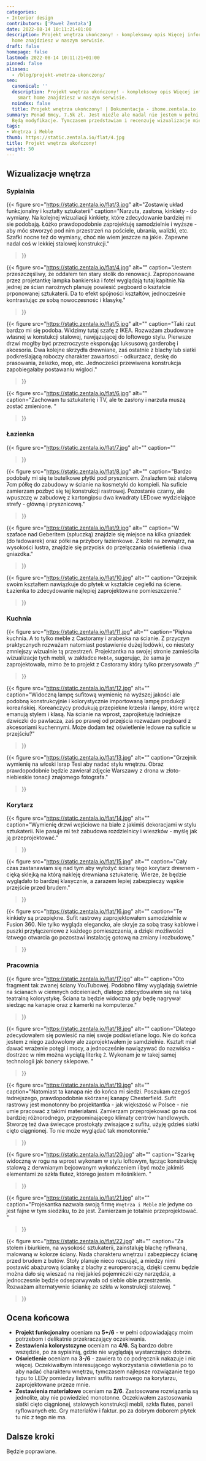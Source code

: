 ```yaml
---
categories:
- Interior design
contributors: ['Paweł Żentała']
date: 2022-08-14 10:11:21+01:00
description: Projekt wnętrza ukończony! - kompleksowy opis Więcej informacji na smart
  home znajdziesz w naszym serwisie.
draft: false
homepage: false
lastmod: 2022-08-14 10:11:21+01:00
pinned: false
aliases:
  - /blog/projekt-wnetrza-ukonczony/
seo:
  canonical: ''
  description: Projekt wnętrza ukończony! - kompleksowy opis Więcej informacji na
    smart home znajdziesz w naszym serwisie.
  noindex: false
  title: Projekt wnętrza ukończony! | Dokumentacja - ihome.zentala.io
summary: Ponad 6mcy, 7.5k zł. Jest nieźle ale nadal nie jestem w pełni zadowolony.
  Będą modyfikacje. Tymczasem przedstawiam i recenzuję wizualizacje mieszkania.
tags:
- Wnętrza i Meble
thumb: https://static.zentala.io/flat/4.jpg
title: Projekt wnętrza ukończony!
weight: 50
---
```



## Wizualizacje wnętrza



### Sypialnia
{{< figure
  src="https://static.zentala.io/flat/3.jpg"
  alt="Zostawię układ funkcjonalny i kształty sztukaterii"
  caption="Narzuta, zasłona, kinkiety - do wymiany. Na kolejnej wizualiacji kinkiety, które zdecydowanie bardziej mi sie podobają. Łóżko prawdopodobnie zaprojektuję samodzielnie i wyższe - aby móc stworzyć pod nim przestrzeń na pościele, ubrania, walizki, etc. Szafki nocne też do wymiany, choć nie wiem jeszcze na jakie. Zapewne nadal coś w lekkiej stalowej konstrukcji."
>}}

{{< figure
  src="https://static.zentala.io/flat/4.jpg"
  alt=""
  caption="Jestem przeszczęśliwy, że oddałem ten stary stolik do renowacji. Zaproponowane przez projetantkę lampka bankierska i fotel wyglądają tutaj kapitnie.Na jednej ze ścian narożnych planuję powiesić pegboard o kształcie prponowanej sztukaterii. Da to efekt spójności kształtów, jednocześnie kontrastując ze sobą nowoczesnośc i klasykę."
>}}

{{< figure
  src="https://static.zentala.io/flat/5.jpg"
  alt=""
  caption="Taki rzut bardzo mi się podoba. Widzimy tutaj szafę z IKEA. Rozważam zbudowane własnej w konstukcji stalowej, nawjązującej do loftowego stylu. Pierwsze drzwi mogłby być przezroczyste eksponując luksusową garderobę i akcesoria. Dwa kolejne skrzydła drewniane, zaś ostatnie z blachy lub siatki podkreślającą roboczy charakter zawartosci - odkurzacz, deskę do prasowania, żelazko, mop, etc. Jednocześci przewiwena konstrukcja zapobiegałaby postawaniu wigloci."
>}}

{{< figure
  src="https://static.zentala.io/flat/6.jpg"
  alt=""
  caption="Zachowam tu sztukaterię i TV, ale te zasłony i narzuta muszą zostać zmienione. "
>}}

### Łazienka

{{< figure
  src="https://static.zentala.io/flat/7.jpg"
  alt=""
  caption=""
>}}

{{< figure
  src="https://static.zentala.io/flat/8.jpg"
  alt=""
  caption="Bardzo podobały mi się te butelkowe płytki pod prysznicem. Znalazłem też stalową 7cm półkę do zabudowy w ścianie na kosmetyki do kompieli. Na suficie zamierzam pozbyć się tej konstrukcji rastrowej. Pozostanie czarny, ale wpuszczę w zabudowę z kartongipsu dwa kwadraty LEDowe wydzielające strefy - główną i prysznicową."
>}}

{{< figure
  src="https://static.zentala.io/flat/9.jpg"
  alt=""
  caption="W szaface nad Geberitem (spłuczką) znajdzie się miejsce na kilka gniazdek (do ładowarek) oraz półki na przybory łazienkowe. Z kolei na zewnątrz, na wysokości lustra, znajdzie się przycisk do przełączania oświetlenia i dwa gniazdka."
>}}

{{< figure
  src="https://static.zentala.io/flat/10.jpg"
  alt=""
  caption="Grzejnik swoim kształtem nawiązkuje do płytek w kształcie cegiełki na ściene. Łazienka to zdecydowanie najlepiej zaprojektowane pomieszczenie."
>}}

### Kuchnia

{{< figure
  src="https://static.zentala.io/flat/11.jpg"
  alt=""
  caption="Piękna kuchnia. A to tylko meble z Castoramy i arabeska na ścianie. Z przyczyn praktycznych rozważam natomiast postawienie dużej lodówki, co niestety zmniejszy wizualnie tą przestrzeń. Projektantka na swojej stronie zamieściła wizualizacje tych mebli, w zakładce `Meble`, sugerując, że sama je zaprojektowała, mimo że to projekt z Castoramy który tylko przerysowała ;/"
>}}

{{< figure
  src="https://static.zentala.io/flat/12.jpg"
  alt=""
  caption="Widoczną lampę sufitową wymienię na wyższej jakości ale podobną konstrukcyjnie i kolorystycznie importowaną lampę produkcji koreańskiej. Koreańczycy produkują przepiekne krzesła i lampy, które wręcz emanują stylem i klasą. Na ścianie na wprost, zaprojketuję ładniejsze dzwiczki do pawlacza, zaś po prawej od przejścia rozważam pegboard z akcesoriami kuchennymi. Może dodam też oświetlenie ledowe na suficie w przejściu?"
>}}

{{< figure
  src="https://static.zentala.io/flat/13.jpg"
  alt=""
  caption="Grzejnik wymienię na włoski Israp Tesi aby nadać stylu wnętrzu. Obraz prawdopodobnie będzie zawierał zdjęcie Warszawy z drona  w złoto-niebieskie tonacji znajomego fotografa."
>}}

### Korytarz



{{< figure
  src="https://static.zentala.io/flat/14.jpg"
  alt=""
  caption="Wymienię drzwi wejściowe na białe z jakimiś dekoracjami w stylu sztukaterii. Nie pasuje mi też zabudowa rozdzielnicy i wieszków - myślę jak ją przeprojektować."
>}}

{{< figure
  src="https://static.zentala.io/flat/15.jpg"
  alt=""
  caption="Cały czas zastanawiam się nad tym aby wyłożyć ściany tego korytarz drewnem - cięką sklejką na którą nakleję drewniana sztukaterię. Wierze, że będzie wyglądało to bardzej klasycznie, a zarazem lepiej zabezpieczy wąskie przejście przed brudem."
>}}

{{< figure
  src="https://static.zentala.io/flat/16.jpg"
  alt=""
  caption="Te kinkiety są przepiękne. Sufit rastrowy zaprojektowałem samodzielnie w Fusion 360. Nie tylko wygląda elegancko, ale skryje za sobą trasy kablowe i puszki przyłączeniowe z każdego pomieszczenia, a dzięki możliwości łatwego otwarcia go pozostawi instalację gotową na zmiany i rozbudowę."
>}}

### Pracownia

{{< figure
  src="https://static.zentala.io/flat/17.jpg"
  alt=""
  caption="Oto fragment tak zwanej ściany YouTubowej. Podobno filmy wyglądają świetnie na ścianach w ciemnych odceieniach, dlatego zdecydowałem się na taką teatralną kolorystykę. Ściana ta będzie widoczna gdy będę nagrywał siedząc na kanapie oraz z kamerki na komputerze."
>}}

{{< figure
  src="https://static.zentala.io/flat/18.jpg"
  alt=""
  caption="Dlatego zdecydowałem się powiesić na niej swoje podświetlane logo. Nie do końca jestem z niego zadowolony ale zaprojektwałem je samdzielnie. Kształt miał dawać wrażenie potęgi i mocy, a jednocześnie nawiązywać do nazwiska - dostrzec w nim można wyciątą literkę `Ż`. Wykonam je w takej samej technologii jak banery sklepowe. "
>}}

{{< figure
  src="https://static.zentala.io/flat/19.jpg"
  alt=""
  caption="Natomiast ta kanapa nie do końca mi siedzi. Poszukam czegoś ładnejszego, prawdopodobnie skórzanej kanapy Chesterfield. Sufit rastrowy jest monotonny bo projektantka - jak większość w Polsce - nie umie pracować z takimi materiałami. Zamierzam przeprojekować go na coś bardziej różnorodnego, przypominającego klimaty centrów handlowych. Stworzę też dwa świecące prostokąty zwisające z sufitu, użyję gdzieś siatki cięto ciągnionej. To nie może wyglądać tak monotonnie."
>}}

{{< figure
  src="https://static.zentala.io/flat/20.jpg"
  alt=""
  caption="Szarkę widoczną w rogu na wprost wykonam w stylu loftowym, łącząc konstrukcję stalową z derwnianym bejcowanym wykończeniem i być może jakimiś elementami ze szkła flutez, którego jestem miłośnikiem.  "
>}}

{{< figure
  src="https://static.zentala.io/flat/21.jpg"
  alt=""
  caption="Projekantka nazwała swoją firmę `Wnętrza i Meble` ale jedyne co jest fajne w tym siedziku, to że jest. Zamierzam je totalnie przeprojektować.  "
>}}

{{< figure
  src="https://static.zentala.io/flat/22.jpg"
  alt=""
  caption="Za stołem i biurkiem, na wysokość sztukaterii, zainstaluję blachę ryflwaną, malowaną w kolorze ściany. Nada charakteru wnętrzu i zabezpieczy ścianę przed brudem z butów. Stoły planuje nieco rozsująć, a miedzy nimi postawić abażurową ściankę z blachy z europeroracją, dzięki czemu będzie można dało się wieszać na niej jakieś pojemniczki czy narzędzia, a jednoczesnie będzie odseparwywała od siebie obie przestrzenie. Rozważam alternatywnie ściankę ze szkła w konstrukcji stalowej. "
>}}




## Ocena końcowa

* **Projekt funkcjonalny** oceniam na **5+/6** - w pełni odpowiadający moim potrzebom i delikatnie przekraczający oczekiwania.
* **Zestawienia kolorystczyne** oceniam na **4/6**. Są bardzo dobre wszędzie, po za sypialnią, gdzie nie wyglądają wystarczająco dobrze.
* **Oświetlenie** oceniam na **3-/6** - zawiera to co podręcznik nakazuje i nic więcej. Oczekiwałbym interesującego wykorzystania oświetlenia po to aby nadać charakteru wnętrzu, tymczasem najlepsze rozwiązanie tego typu to LEDy pomiedzy listwami sufitu rastrowego na korytarzu, zaprojektowane przeze mnie.
* **Zestawienia materiałowe** oceniam na **2/6**. Zastosowane rozwiązania są jednolite, aby nie powiedzieć monotonne. Oczekiwałem zastosowania siatki cięto ciągnionej, stalowych konstrukcji mebli, szkła flutes, paneli ryflowanych etc. Gry materiałów i faktur. po za dobrym doborem płytek tu nic z tego nie ma.

## Dalsze kroki

Będzie poprawiane.

